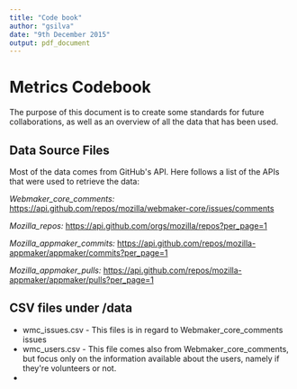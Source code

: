 ```yaml
---
title: "Code book"
author: "gsilva"
date: "9th December 2015"
output: pdf_document
---
```


# Metrics Codebook

The purpose of this document is to create some standards for future
collaborations, as well as an overview of all the data that has been used.

## Data Source Files

Most of the data comes from GitHub's API.
Here follows a list of the APIs that were used to retrieve the data:

*Webmaker_core_comments:* https://api.github.com/repos/mozilla/webmaker-core/issues/comments

*Mozilla_repos:* https://api.github.com/orgs/mozilla/repos?per_page=1

*Mozilla_appmaker_commits:* https://api.github.com/repos/mozilla-appmaker/appmaker/commits?per_page=1

*Mozilla_appmaker_pulls:* https://api.github.com/repos/mozilla-appmaker/appmaker/pulls?per_page=1


## CSV files under /data

- wmc_issues.csv - This files is in regard to Webmaker_core_comments issues
- wmc_users.csv - This file comes also from Webmaker_core_comments, but focus
only on the information available about the users, namely if
they're volunteers or not.
-
